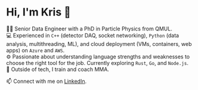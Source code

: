 # Hi, I'm Kris 👋

👨‍🔬 Senior Data Engineer with a PhD in Particle Physics from QMUL.  
💻 Experienced in `C++` (detector DAQ, socket networking), `Python` (data analysis, multithreading, ML), and cloud deployment (VMs, containers, web apps) on `Azure` and `AWS`.  
⚙️ Passionate about understanding language strengths and weaknesses to choose the right tool for the job. Currently exploring `Rust`, `Go`, and `Node.js`.  
🥊 Outside of tech, I train and coach MMA.  

📫 Connect with me on [LinkedIn](https://www.linkedin.com/in/k-furman/).
